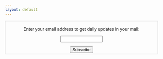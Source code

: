 ```yaml
---
layout: default
---
```



<form style="border:1px solid #ccc;padding:3px;text-align:center;" action="https://feedburner.google.com/fb/a/mailverify" method="post" target="popupwindow" onsubmit="window.open('https://feedburner.google.com/fb/a/mailverify?uri=opportunityinbox', 'popupwindow', 'scrollbars=yes,width=550,height=520');return true"><p>Enter your email address to get daily updates in your mail:</p><p><input type="text" style="width:140px" name="email"/></p><input type="hidden" value="opportunityinbox" name="uri"/><input type="hidden" name="loc" value="en_US"/><input type="submit" value="Subscribe" /></form>
